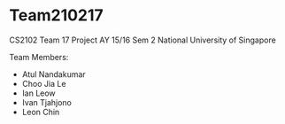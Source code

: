 # Team210217
CS2102 Team 17 Project
AY 15/16 Sem 2
National University of Singapore

Team Members:
- Atul Nandakumar
- Choo Jia Le
- Ian Leow
- Ivan Tjahjono
- Leon Chin
